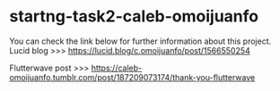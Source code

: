 # startng-task2-caleb-omoijuanfo

You can check the link below for further information about this project.
Lucid blog >>> https://lucid.blog/c.omoijuanfo/post/1566550254

Flutterwave post >>> https://caleb-omoijuanfo.tumblr.com/post/187209073174/thank-you-flutterwave
